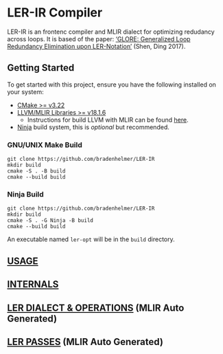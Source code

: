 # LER-IR Compiler

LER-IR is an frontenc compiler and MLIR dialect for optimizing redudancy across loops. It is based of the paper: [‘GLORE: Generalized Loop Redundancy Elimination upon LER-Notation’](https://research.csc.ncsu.edu/picture/publications/papers/oopsla17.pdf) (Shen, Ding 2017).

## Getting Started
To get started with this project, ensure you have the following installed on your system:

- [CMake >= v3.22](https://cmake.org/download/)
- [LLVM/MLIR Libraries >= v18.1.6](https://github.com/llvm/llvm-project)
  - Instructions for build LLVM with MLIR can be found [here](https://mlir.llvm.org/getting_started/).
- [Ninja](https://ninja-build.org/) build system, this is _optional_ but recommended.

### GNU/UNIX Make Build
```shell
git clone https://github.com/bradenhelmer/LER-IR
mkdir build
cmake -S . -B build
cmake --build build
```
### Ninja Build
```shell
git clone https://github.com/bradenhelmer/LER-IR
mkdir build
cmake -S . -G Ninja -B build
cmake --build build
```

An executable named `ler-opt` will be in the `build` directory.

## [USAGE](./docs/USAGE.md)

## [INTERNALS](./docs/INTERNALS.md)

## [LER DIALECT & OPERATIONS](./docs/LERDialect.md) (MLIR Auto Generated)

## [LER PASSES](./docs/LERPasses.md) (MLIR Auto Generated)
